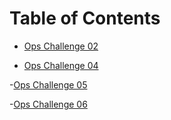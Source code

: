 # Table of Contents

- [Ops Challenge 02](challenge-02.sh)

- [Ops Challenge 04](challenge-04.sh)

-[Ops Challenge 05](challenge-05.sh)

-[Ops Challenge 06](challenge-06.sh)
